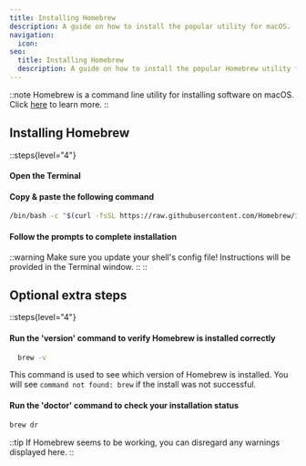 ```yaml
---
title: Installing Homebrew
description: A guide on how to install the popular utility for macOS.
navigation:
  icon:
seo:
  title: Installing Homebrew
  description: A guide on how to install the popular Homebrew utility for macOS.
---
```


::note
Homebrew is a command line utility for installing software on macOS. Click [here](https://brew.sh) to learn more.
::

## Installing Homebrew

::steps{level="4"}
#### Open the Terminal

#### Copy & paste the following command

  ```bash [Terminal]
  /bin/bash -c "$(curl -fsSL https://raw.githubusercontent.com/Homebrew/install/HEAD/install.sh)"
  ```

#### Follow the prompts to complete installation
::warning
Make sure you update your shell's config file! Instructions will be provided in the Terminal window.
::
::

## Optional extra steps

::steps{level="4"}
#### Run the 'version' command to verify Homebrew is installed correctly

```bash [Terminal]
  brew -v
```

This command is used to see which version of Homebrew is installed. You will see `command not found: brew` if the install was not successful.

#### Run the 'doctor' command to check your installation status
  ```bash [Terminal]
brew dr
  ```
::tip
If Homebrew seems to be working, you can disregard any warnings displayed here.
::
